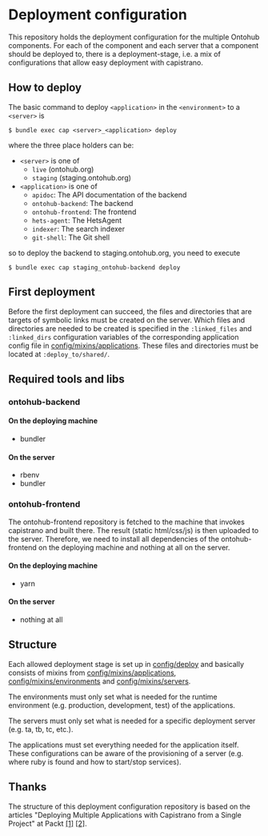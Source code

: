# Deployment configuration

This repository holds the deployment configuration for the multiple Ontohub components.
For each of the component and each server that a component should be deployed to, there is a deployment-stage,
i.e. a mix of configurations that allow easy deployment with capistrano.

## How to deploy

The basic command to deploy `<application>` in the `<environment>` to a `<server>` is

    $ bundle exec cap <server>_<application> deploy

where the three place holders can be:
* `<server>` is one of
  * `live` (ontohub.org)
  * `staging` (staging.ontohub.org)
* `<application>` is one of
  * `apidoc`: The API documentation of the backend
  * `ontohub-backend`: The backend
  * `ontohub-frontend`: The frontend
  * `hets-agent`: The HetsAgent
  * `indexer`: The search indexer
  * `git-shell`: The Git shell

so to deploy the backend to staging.ontohub.org, you need to execute

    $ bundle exec cap staging_ontohub-backend deploy

## First deployment

Before the first deployment can succeed, the files and directories that are targets of symbolic links must be created on the server.
Which files and directories are needed to be created is specified in the `:linked_files` and `:linked_dirs` configuration variables of the corresponding application config file in [config/mixins/applications](config/mixins/applications).
These files and directories must be located at `:deploy_to/shared/`.

## Required tools and libs
### ontohub-backend
#### On the deploying machine
* bundler
#### On the server
* rbenv
* bundler

### ontohub-frontend
The ontohub-frontend repository is fetched to the machine that invokes capistrano and built there.
The result (static html/css/js) is then uploaded to the server.
Therefore, we need to install all dependencies of the ontohub-frontend on the deploying machine and nothing at all on the server.
#### On the deploying machine
* yarn
#### On the server
* nothing at all

## Structure

Each allowed deployment stage is set up in [config/deploy](config/deploy) and basically consists of mixins from [config/mixins/applications](config/mixins/applications), [config/mixins/environments](config/mixins/environments) and [config/mixins/servers](config/mixins/servers).

The environments must only set what is needed for the runtime environment (e.g. production, development, test) of the applications.

The servers must only set what is needed for a specific deployment server (e.g. ta, tb, tc, etc.).

The applications must set everything needed for the application itself.
These configurations can be aware of the provisioning of a server (e.g. where ruby is found and how to start/stop services).

## Thanks

The structure of this deployment configuration repository is based on the articles "Deploying Multiple Applications with Capistrano from a Single Project" at Packt [[1]](https://www.packtpub.com/books/content/part-1-deploying-multiple-applications-capistrano-single-project) [[2]](https://www.packtpub.com/books/content/part-2-deploying-multiple-applications-capistrano-single-project).
